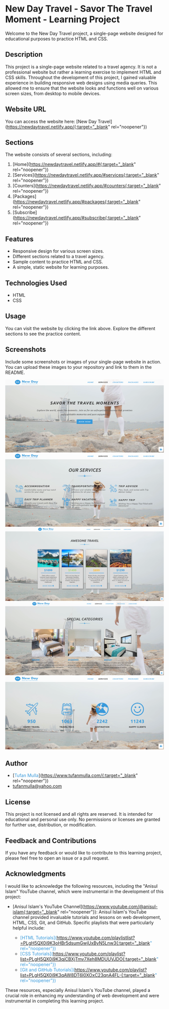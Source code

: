 # New Day Travel - Savor The Travel Moment - Learning Project

Welcome to the New Day Travel project, a single-page website designed for educational purposes to practice HTML and CSS.

## Description

This project is a single-page website related to a travel agency. It is not a professional website but rather a learning exercise to implement HTML and CSS skills. Throughout the development of this project, I gained valuable experience in building responsive web designs using media queries. This allowed me to ensure that the website looks and functions well on various screen sizes, from desktop to mobile devices.

## Website URL

You can access the website here: [New Day Travel](https://newdaytravel.netlify.app/{:target="_blank" rel="noopener"})

## Sections

The website consists of several sections, including:

1. [Home](https://newdaytravel.netlify.app/#{:target="_blank" rel="noopener"})
2. [Services](https://newdaytravel.netlify.app/#services{:target="_blank" rel="noopener"})
3. [Counters](https://newdaytravel.netlify.app/#counters{:target="_blank" rel="noopener"})
4. [Packages](https://newdaytravel.netlify.app/#packages{:target="_blank" rel="noopener"})
5. [Subscribe](https://newdaytravel.netlify.app/#subscribe{:target="_blank" rel="noopener"})

## Features

- Responsive design for various screen sizes.
- Different sections related to a travel agency.
- Sample content to practice HTML and CSS.
- A simple, static website for learning purposes.

## Technologies Used

- HTML
- CSS

## Usage

You can visit the website by clicking the link above. Explore the different sections to see the practice content.

## Screenshots

Include some screenshots or images of your single-page website in action. You can upload these images to your repository and link to them in the README.

![Mobile Screenshot](./IMAGES/screenshots/New-Day-TravelScreenshot1.png)
![Tablet Screenshot](./IMAGES/screenshots/New-Day-TravelScreenshot-2.png)
![Large Tablet Screenshot](./IMAGES/screenshots/New-Day-TravelScreenshot-3.png)
![Desktop Screenshot](./IMAGES/screenshots/New-Day-TravelScreenshot-4.png)
![Desktop Screenshot](./IMAGES/screenshots/New-Day-TravelScreenshot-5.png)

## Author

- [<span style="color: #3799db">Tufan Mulla</span>](https://www.tufanmulla.com/{:target="_blank" rel="noopener"})
- tufanmulla@yahoo.com

## License

This project is not licensed and all rights are reserved. It is intended for educational and personal use only. No permissions or licenses are granted for further use, distribution, or modification.

## Feedback and Contributions

If you have any feedback or would like to contribute to this learning project, please feel free to open an issue or a pull request.

## Acknowledgments

I would like to acknowledge the following resources, including the "Anisul Islam" YouTube channel, which were instrumental in the development of this project:

- [Anisul Islam's YouTube Channel](https://www.youtube.com/@anisul-islam{:target="_blank" rel="noopener"}): Anisul Islam's YouTube channel provided invaluable tutorials and lessons on web development, HTML, CSS, Git, and GitHub. Specific playlists that were particularly helpful include:

  - <span style="color:#3799db;">[HTML Tutorials](https://www.youtube.com/playlistlist?=PLgH5QX0i9K3oHBr5dsumGwjUxByN5Lnw3{:target="_blank" rel="noopener"})</span>
  - <span style="color:#3799db;">[CSS Tutorials](https://www.youtube.com/playlist?list=PLgH5QX0i9K3qjCBXjTmv7Xeh8MDUUVJDO{:target="_blank" rel="noopener"})</span>
  - <span style="color:#3799db;">[Git and GitHub Tutorials](https://www.youtube.com/playlist?list=PLgH5QX0i9K3qAW8DT6I0XOxC23qnA4FL-{:target="_blank" rel="noopener"})</span>

These resources, especially Anisul Islam's YouTube channel, played a crucial role in enhancing my understanding of web development and were instrumental in completing this learning project.
